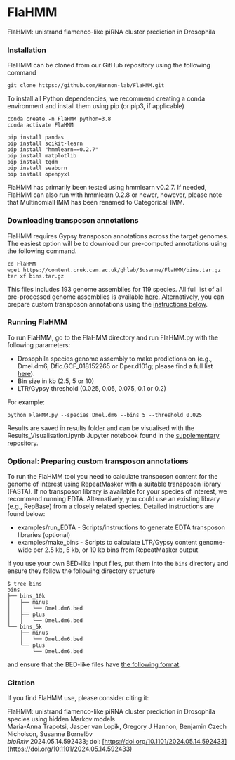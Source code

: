 # FlaHMM 
FlaHMM: unistrand flamenco-like piRNA cluster prediction in Drosophila

### Installation

FlaHMM can be cloned from our GitHub repository using the following command
```
git clone https://github.com/Hannon-lab/FlaHMM.git
```

To install all Python dependencies, we recommend creating a conda environment and install them using pip (or pip3, if applicable)

```
conda create -n FlaHMM python=3.8
conda activate FlaHMM

pip install pandas
pip install scikit-learn
pip install "hmmlearn==0.2.7"
pip install matplotlib
pip install tqdm
pip install seaborn
pip install openpyxl
```
FlaHMM has primarily been tested using hmmlearn v0.2.7. If needed, FlaHMM can also run with hmmlearn 0.2.8 or newer, however, please note that MultinomialHMM has been renamed to CategoricalHMM.

### Downloading transposon annotations

FlaHMM requires Gypsy transposon annotations across the target genomes. The easiest option will be to download our pre-computed annotations using the following command.

```
cd FlaHMM
wget https://content.cruk.cam.ac.uk/ghlab/Susanne/FlaHMM/bins.tar.gz
tar xf bins.tar.gz
```

This files includes 193 genome assemblies for 119 species. All full list of all pre-processed genome assemblies is available [here](data/precomputed_species_list.txt). Alternatively, you can prepare custom transposon annotations using the [instructions below](#optional-preparing-custom-transposon-annotations).

### Running FlaHMM

To run FlaHMM, go to the FlaHMM directory and run FlaHMM.py with the following parameters:
- Drosophila species genome assembly to make predictions on (e.g., Dmel.dm6, Dfic.GCF_018152265 or Dper.d101g; please find a full list [here](data/precomputed_species_list.txt)).
- Bin size in kb (2.5, 5 or 10)
- LTR/Gypsy threshold (0.025, 0.05, 0.075, 0.1 or 0.2)

For example:

```
python FlaHMM.py --species Dmel.dm6 --bins 5 --threshold 0.025
```
Results are saved in results folder and can be visualised with the Results_Visualisation.ipynb Jupyter notebook found in the [supplementary repository](https://github.com/Hannon-lab/FlaHMM-supplement/tree/main/08_HTML_visual).

### Optional: Preparing custom transposon annotations

To run the FlaHMM tool you need to calculate transposon content for the genome of interest using RepeatMasker with a suitable transposon library (FASTA). If no transposon library is available for your species of interest, we recommend running EDTA. Alternatively, you could use an existing library (e.g., RepBase) from a closely related species. Detailed instructions are found below:
* examples/run_EDTA - Scripts/instructions to generate EDTA transposon libraries (optional)
* examples/make_bins - Scripts to calculate LTR/Gypsy content genome-wide per 2.5 kb, 5 kb, or 10 kb bins from RepeatMasker output

If you use your own BED-like input files, put them into the `bins` directory and ensure they follow the following directory structure
```
$ tree bins
bins
├── bins_10k
│   ├── minus
│   │   └── Dmel.dm6.bed
│   ├── plus
│   │   └── Dmel.dm6.bed
└── bins_5k
    ├── minus
    │   └── Dmel.dm6.bed
    └── plus
        └── Dmel.dm6.bed
```

and ensure that the BED-like files have [the following format](https://github.com/Hannon-lab/FlaHMM/tree/main/examples/make_bins#output).

### Citation

If you find FlaHMM use, please consider citing it:

FlaHMM: unistrand flamenco-like piRNA cluster prediction in Drosophila species using hidden Markov models<br>
Maria-Anna Trapotsi, Jasper van Lopik, Gregory J Hannon, Benjamin Czech Nicholson, Susanne Bornelöv<br>
*bioRxiv* 2024.05.14.592433; doi: [https://doi.org/10.1101/2024.05.14.592433](https://doi.org/10.1101/2024.05.14.592433)
